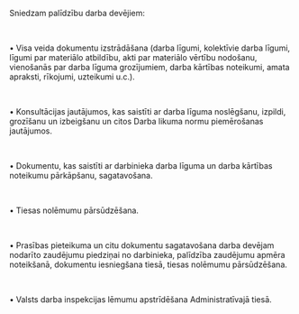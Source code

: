 Sniedzam palīdzību darba devējiem:

<br/>

• Visa veida dokumentu izstrādāšana (darba līgumi, kolektīvie darba līgumi, līgumi par materiālo atbildību, akti par materiālo vērtību nodošanu, vienošanās par darba līguma grozījumiem, darba kārtības noteikumi, amata apraksti, rīkojumi, uzteikumi u.c.).

<br/>

• Konsultācijas jautājumos, kas saistīti ar darba līguma noslēgšanu, izpildi, grozīšanu un izbeigšanu un citos Darba likuma normu piemērošanas jautājumos.

<br/>

• Dokumentu, kas saistīti ar darbinieka darba līguma un darba kārtības noteikumu pārkāpšanu, sagatavošana.

<br/>

• Tiesas nolēmumu pārsūdzēšana.

<br/>

• Prasības pieteikuma un citu dokumentu sagatavošana darba devējam nodarīto zaudējumu piedziņai no darbinieka, palīdzība zaudējumu apmēra noteikšanā, dokumentu iesniegšana tiesā, tiesas nolēmumu pārsūdzēšana.

<br/>

• Valsts darba inspekcijas lēmumu apstrīdēšana Administratīvajā tiesā.

<!-- Google tag (gtag.js) -->
<script async src="https://www.googletagmanager.com/gtag/js?id=AW-11072310083"></script>
<script>
  window.dataLayer = window.dataLayer || [];
  function gtag(){dataLayer.push(arguments);}
  gtag('js', new Date());

  gtag('config', 'AW-11072310083');
</script>
